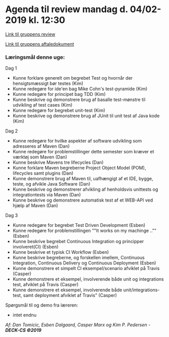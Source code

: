 # Agenda til review mandag d. 04/02-2019 kl. 12:30

[Link til gruppens review](URL) 

[Link til gruppens aftaledokument](https://docs.google.com/document/d/1uSLKk3kQAV3UQ0Y1XKtVFQ_YJ_gXrON00-IDqS8o5s4/edit?usp=sharing) 

### Læringsmål denne uge: ###

Dag 1
 - Kunne forklare generelt om begrebet Test og hvornår der hensigtsmæssigt bør testes (Kim)
 - Kunne redegøre for ide'en bag Mike Cohn's test-pyramide (Kim)
 - Kunne redegøre for principet bag TDD (Kim)
 - Kunne beskrive og demonstrere brug af basalle test-mønstre til udvikling af test cases (Kim)
 - Kunne redegøre for begrebet unit-test (Kim)
 - Kunne beskrive og demonstrere brug af JUnit til unit test af Java kode (Kim)

Dag 2
- Kunne redegøre for hvilke aspekter af software udvikling som adresseres af Maven (Dan)
- Kunne redegøre for problemstillinger dette semester som kræver et værktøj som Maven (Dan)
- Kunne beskrive Mavens tre lifecycles (Dan)
- Kunne forklare Maven begreberne Project Object Model (POM), lifecycles samt plugins (Dan)
- Kunne  demonstrere brug af Maven til, uafhængigt af et IDE, bygge, teste, og afvikle Java Software (Dan)
- Kunne beskrive og demonstrerer afvikling af henholdsvis unittests og integrationtests via Maven (Dan)
- Kunne beskrive og demonstrere automatisk test af et WEB-API ved hjælp af Maven (Dan)

Dag 3
- Kunne redegøre for begrebet Test Driven Development (Esben)
- Kunne redegøre for problemstillingen ""It works on my machinge .."" (Esben)
- Kunne beskrive begrebet Continuous Integration og principper involveret(CI) (Esben)
- Kunne beskrive et typisk CI Workflow (Esben)
- Kunne beskrive begreberne, og forskellen imellem, Continuous Integration, Continuous Delivery og Continuous Deployment  (Esben)
- Kunne demonstrere et simpelt CI eksempel/scenario afviklet på Travis (Casper)
- Kunne demonstrere et eksempel, involverende både unit og integrations test, afviklet på Travis (Casper)
- Kunne demonstrere et eksempel, involverende både unit/integrations-test, samt deployment afviklet af Travis" (Casper)

Spørgsmål til og demo fra læreren:
- intet endnu

_Af: Dan Tomicic, Esben Dalgaard, Casper Marx og Kim P. Pedersen - **DECK-CS ©2019**_


